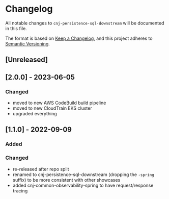 # Changelog
All notable changes to `cnj-persistence-sql-downstream` will be documented in this file.

The format is based on [Keep a Changelog](https://keepachangelog.com/en/1.0.0/),
and this project adheres to [Semantic Versioning](https://semver.org/spec/v2.0.0.html).

## [Unreleased]

## [2.0.0] - 2023-06-05
### Changed
- moved to new AWS CodeBuild build pipeline
- moved to new CloudTrain EKS cluster
- upgraded everything

## [1.1.0] - 2022-09-09
### Added
### Changed
- re-released after repo split
- renamed to cnj-persistence-sql-downstream (dropping the `-spring` suffix) to be more consistent with other showcases
- added cnj-common-observability-spring to have request/response tracing
